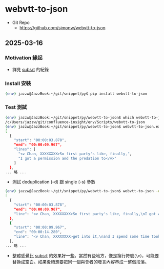 # webvtt-to-json

- Git Repo
  - https://github.com/simonw/webvtt-to-json

## 2025-03-16

### Motivation 緣起

- 詳見 [subsrt](../../js/subsrt/subsrt.md) 的紀錄

### Install 安裝

```bash
(env) jazzw@JazzBook:~/git/snippet/py$ pip install webvtt-to-json
```

### Test 測試

```bash
(env) jazzw@JazzBook:~/git/snippet/py/webvtt-to-json$ which webvtt-to-json
/c/Users/jazzw/git/confluence-insight/env/Scripts/webvtt-to-json
(env) jazzw@JazzBook:~/git/snippet/py/webvtt-to-json$ webvtt-to-json.exe sample.vtt
[
  {
    "start": "00:00:03.878",
    "end": "00:00:09.967",
    "lines": [
      "<v Chan, XXXXXXXX>So first party's like, finally,",
      "I got a permission and the predation to</v>"
    ]
  },
... 略 ...
```
- 測試 deduplication (-d) 跟 single (-s) 參數
```bash
(env) jazzw@JazzBook:~/git/snippet/py/webvtt-to-json$ webvtt-to-json -d -s sample.vtt
[
  {
    "start": "00:00:03.878",
    "end": "00:00:09.967",
    "line": "<v Chan, XXXXXXXX>So first party's like, finally,\nI got a permission and the predation to</v>"
  },
  {
    "start": "00:00:09.967",
    "end": "00:00:14.280",
    "line": "<v Chan, XXXXXXXX>get into it,\nand I spend some time took it to look</v>"
  },
... 略 ...
```
- 整體感覺比 [subsrt](../../js/subsrt/subsrt.md) 的效果好一些。當然有些地方，像是換行符號(`\n`)，可能要替換成空白。如果後續想要把同一個與會者的發言內容串成一整個段落。